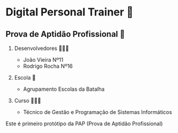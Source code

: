 #  Digital Personal Trainer 🔰

## Prova de Aptidão Profissional 📝

1. Desenvolvedores 👨🏻‍💻 
   - João Vieira Nº11 
   - Rodrigo Rocha Nº16 

2. Escola 🏫 
   - Agrupamento Escolas da Batalha

3. Curso 🧑🏻‍🏫
   - Técnico de Gestão e Programação de Sistemas Informáticos

Este é primeiro protótipo da PAP (Prova de Aptidão Profissional)


